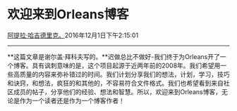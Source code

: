 # 欢迎来到Orleans博客

[阿提拉·哈吉德里克。](https://github.com/attilah)2016年12月1日下午2:15:01

* * *

**这篇文章是谢尔盖·拜科夫写的。**迟做总比不做好-我们终于为Orleans开了一个博客。具有讽刺意味的是，这个项目起源于近两年前的2008年。我们希望用一些高质量的内容来弥补错过的时间。我们计划分享我们的想法，计划，学习，技巧和诀窍，和想法，疯狂的和其他的，不容易符合文件格式。我们也希望看到来自社区成员的帖子，分享他们的经验、想法和智慧。所以，欢迎来到Orleans博客，无论是作为一个读者还是作为一个博客作者！
